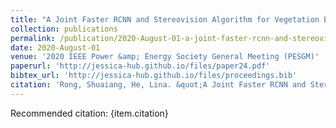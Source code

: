 ```yaml
---
title: "A Joint Faster RCNN and Stereovision Algorithm for Vegetation Encroachment Detection in Power Line Corridors"
collection: publications
permalink: /publication/2020-August-01-a-joint-faster-rcnn-and-stereovision-algorithm-for-vegetation-encroachment-detection-in-power-line-corridors
date: 2020-August-01
venue: '2020 IEEE Power &amp; Energy Society General Meeting (PESGM)'
paperurl: 'http://jessica-hub.github.io/files/paper24.pdf'
bibtex_url: 'http://jessica-hub.github.io/files/proceedings.bib'
citation: 'Rong, Shuaiang, He, Lina. &quot;A Joint Faster RCNN and Stereovision Algorithm for Vegetation Encroachment Detection in Power Line Corridors.&quot; <i>2020 IEEE Power &amp; Energy Society General Meeting (PESGM)</i>, pp. 1–5, 2020.'
---
```


Recommended citation: {item.citation}
